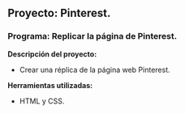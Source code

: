## Proyecto: Pinterest.
### Programa: Replicar la página de Pinterest.

**Descripción del proyecto:**
* Crear una réplica de la página web Pinterest.

**Herramientas utilizadas:**
* HTML y CSS.



